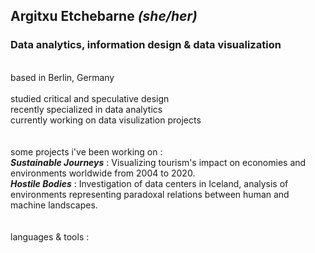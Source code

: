 ## Argitxu Etchebarne *(she/her)*
### Data analytics, information design & data visualization
<br/>based in Berlin, Germany
<br/>
<br/>studied critical and speculative design
<br/>recently specialized in data analytics
<br/>currently working on data visulization projects
<br/>
<br/>
<br/>some projects i've been working on :
<br/>  ***Sustainable Journeys*** : Visualizing tourism's impact on economies and environments worldwide from 2004 to 2020.
<br/>  ***Hostile Bodies*** : Investigation of data centers in Iceland, analysis of environments representing paradoxal relations between human and machine landscapes. 
<br/>
<br/>
<br/>languages & tools : 
